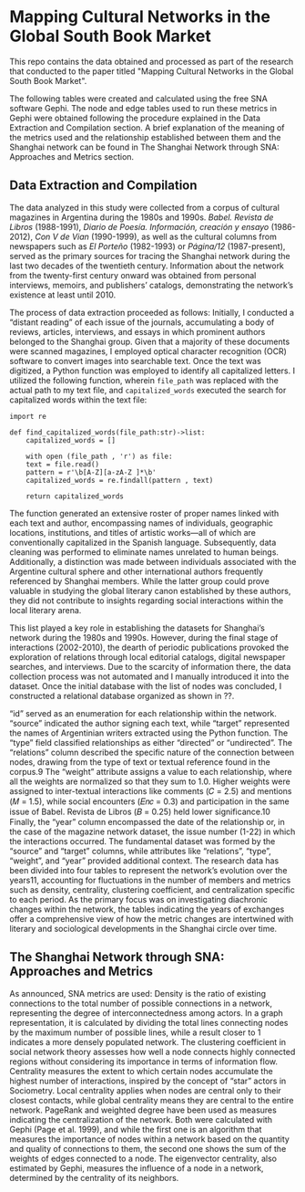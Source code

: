 # Mapping Cultural Networks in the Global South Book Market

This repo contains the data obtained and processed as part of the research that conducted to the paper titled "Mapping Cultural Networks in the Global South Book Market".

The following tables were created and calculated using the free SNA software Gephi. The node and edge tables used to run these metrics in Gephi were obtained following the procedure explained in the Data Extraction and Compilation section. A brief explanation of the meaning of the metrics used and the relationship established between them and the Shanghai network can be found in The Shanghai Network through SNA: Approaches and Metrics section.

## Data Extraction and Compilation

The data analyzed in this study were collected from a corpus of cultural magazines in Argentina during the 1980s and 1990s. _Babel. Revista de Libros_ (1988-1991), _Diario de Poesía. Información, creación y ensayo_ (1986-2012), _Con V de Vian_ (1990-1999), as well as the cultural columns from newspapers such as _El Porteño_ (1982-1993) or _Página/12_ (1987-present), served as the primary sources for tracing the Shanghai network during
the last two decades of the twentieth century. Information about the network from the twenty-first century onward was obtained from personal interviews, memoirs, and publishers’ catalogs, demonstrating the network’s existence at least until 2010.

The process of data extraction proceeded as follows: Initially, I conducted a “distant reading” of each issue of the journals, accumulating a body of reviews, articles, interviews, and essays in which prominent authors belonged to the Shanghai group. Given that a majority of these documents were scanned magazines, I employed optical character recognition (OCR) software to convert images into searchable text. Once the text was digitized, a Python function was employed to identify all capitalized letters. I utilized the following function, wherein `file_path` was replaced with the actual path to my text file, and `capitalized_words` executed the search for capitalized words within the text file:

```
import re

def find_capitalized_words(file_path:str)->list:
    capitalized_words = []

    with open (file_path , 'r') as file:
    text = file.read()
    pattern = r'\b[A-Z][a-zA-Z ]*\b'
    capitalized_words = re.findall(pattern , text)

    return capitalized_words
```

The function generated an extensive roster of proper names linked with each text and author, encompassing names of individuals, geographic locations, institutions, and titles of artistic works—all of which are conventionally capitalized in the Spanish language. Subsequently, data cleaning was performed to eliminate names unrelated to human beings. Additionally, a distinction was made between individuals associated with the
Argentine cultural sphere and other international authors frequently referenced by Shanghai members. While the latter group could prove valuable in studying the global literary canon established by these authors, they did not contribute to insights regarding social interactions within the local literary arena.

This list played a key role in establishing the datasets for Shanghai’s network during the 1980s and 1990s. However, during the final stage of interactions (2002-2010), the dearth of periodic publications provoked the exploration of relations through local editorial catalogs, digital newspaper searches, and interviews. Due to the scarcity of information there, the data collection process was not automated and I manually introduced it into
the dataset. Once the initial database with the list of nodes was concluded, I constructed a relational database organized as shown in ??.

“id” served as an enumeration for each relationship within the network. “source” indicated the author signing each text, while “target” represented the names of Argentinian writers extracted using the Python function. The “type” field classified relationships as either “directed” or “undirected”. The “relations” column described the specific nature of the connection between nodes, drawing from the type of text or textual reference
found in the corpus.9 The “weight” attribute assigns a value to each relationship, where all the weights are normalized so that they sum to 1.0. Higher weights were assigned to inter-textual interactions like comments (𝐶 = 2.5) and mentions (𝑀 = 1.5), while social encounters (𝐸𝑛𝑐 = 0.3) and participation in the same issue of Babel. Revista de Libros (𝐵 = 0.25) held lower significance.10 Finally, the “year” column encompassed the date
of the relationship or, in the case of the magazine network dataset, the issue number (1-22) in which the interactions occurred. The fundamental dataset was formed by the “source” and “target” columns, while
attributes like “relations”, “type”, “weight”, and “year” provided additional context. The research data has been divided into four tables to represent the network’s evolution over the years11, accounting for fluctuations in the number of members and metrics such as density, centrality, clustering coefficient, and centralization specific to each period. As the primary focus was on investigating diachronic changes within the network, the
tables indicating the years of exchanges offer a comprehensive view of how the metric changes are intertwined with literary and sociological developments in the Shanghai circle over time.

## The Shanghai Network through SNA: Approaches and Metrics

As announced, SNA metrics are used: Density is the ratio of existing connections to the total number of possible connections in a network, representing the degree of interconnectedness among actors. In a graph representation, it is calculated by dividing the total lines connecting nodes by the maximum number of possible lines, while a result closer to 1 indicates a more densely populated network. The clustering
coefficient in social network theory assesses how well a node connects highly connected regions without considering its importance in terms of information flow. Centrality measures the extent to which certain nodes accumulate the highest number of interactions, inspired by the concept of “star” actors in Sociometry. Local centrality applies when nodes are central only to their closest contacts, while global centrality means they are central to the entire network. PageRank and weighted degree have been used as measures indicating the centralization of the network. Both were calculated with Gephi (Page et al. 1999), and while the first
one is an algorithm that measures the importance of nodes within a network based on the quantity and quality of connections to them, the second one shows the sum of the weights of edges connected to a node. The eigenvector centrality, also estimated by Gephi, measures the influence of a node in a network, determined by the centrality of its neighbors.
